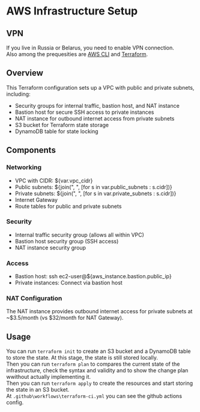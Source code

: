 # AWS Infrastructure Setup

## VPN
If you live in Russia or Belarus, you need to enable VPN connection.  
Also among the prequesities are [AWS CLI](https://docs.aws.amazon.com/cli/latest/userguide/getting-started-install.html) and [Terraform](https://developer.hashicorp.com/terraform/install?product_intent=terraform).  

## Overview
This Terraform configuration sets up a VPC with public and private subnets, including:
- Security groups for internal traffic, bastion host, and NAT instance
- Bastion host for secure SSH access to private instances
- NAT instance for outbound internet access from private subnets
- S3 bucket for Terraform state storage
- DynamoDB table for state locking

## Components

### Networking
- VPC with CIDR: ${var.vpc_cidr}
- Public subnets: ${join(", ", [for s in var.public_subnets : s.cidr])}
- Private subnets: ${join(", ", [for s in var.private_subnets : s.cidr])}
- Internet Gateway
- Route tables for public and private subnets

### Security
- Internal traffic security group (allows all within VPC)
- Bastion host security group (SSH access)
- NAT instance security group

### Access
- Bastion host: ssh ec2-user@${aws_instance.bastion.public_ip}
- Private instances: Connect via bastion host

### NAT Configuration
The NAT instance provides outbound internet access for private subnets at ~$3.5/month (vs $32/month for NAT Gateway).

## Usage  
You can run `terraform init` to create an S3 bucket and a DynamoDB table to store the state. At this stage, the state is still stored locally.  
Then you can run `terraform plan` to compares the current state of the infrastructure, check the syntax and validity and to show the change plan wwithout actually implementing it.  
Then you can run `terraform apply` to create the resources and start storing the state in an S3 bucket.  
At `.github\workflows\terraform-ci.yml` you can see the github actions config.  
